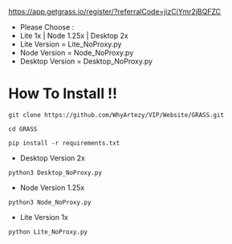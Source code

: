 https://app.getgrass.io/register/?referralCode=jizCiYmr2jBQFZC

- Please Choose :
- Lite 1x | Node 1.25x | Desktop 2x
- Lite Version = Lite_NoProxy.py
- Node Version = Node_NoProxy.py
- Desktop Version = Desktop_NoProxy.py

# How To Install !!
```
git clone https://github.com/WhyArtezy/VIP/Website/GRASS.git
```
```
cd GRASS
```
```
pip install -r requirements.txt
```
- Desktop Version 2x
```
python3 Desktop_NoProxy.py
```
- Node Version 1.25x
```
python3 Node_NoProxy.py
```
- Lite Version 1x
```
python Lite_NoProxy.py
```
